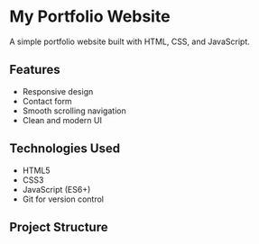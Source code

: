 # My Portfolio Website

A simple portfolio website built with HTML, CSS, and JavaScript.

## Features
- Responsive design
- Contact form
- Smooth scrolling navigation
- Clean and modern UI

## Technologies Used
- HTML5
- CSS3
- JavaScript (ES6+)
- Git for version control

## Project Structure
